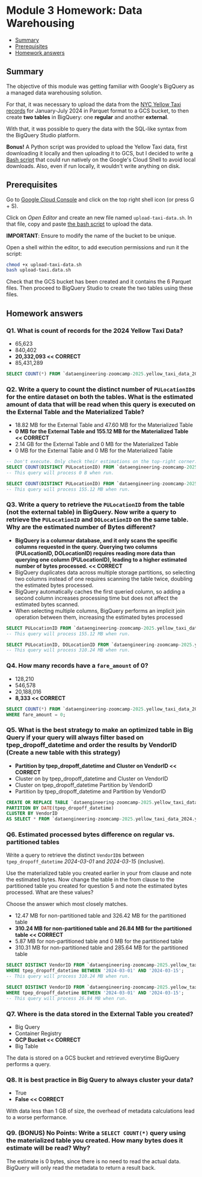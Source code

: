 # Module 3 Homework: Data Warehousing

- [Summary](#summary)
- [Prerequisites](#prerequisites)
- [Homework answers](#homework-answers)

## Summary

The objective of this module was getting familiar with Google's BigQuery as a managed data warehousing solution.

For that, it was necessary to upload the data from the [NYC Yellow Taxi records](https://www.nyc.gov/site/tlc/about/tlc-trip-record-data.page) for January-July 2024 in Parquet format to a GCS bucket, to then create **two tables** in BigQuery: one **regular** and another **external**.

With that, it was possible to query the data with the SQL-like syntax from the BigQuery Studio platform.

**Bonus!** A Python script was provided to upload the Yellow Taxi data, first downloading it locally and then uploading it to GCS, but I decided to write [a Bash script](load-yellow-taxi-data.sh) that could run natively on the Google's Cloud Shell to avoid local downloads. Also, even if run locally, it wouldn't write anything on disk.

## Prerequisites

Go to [Google Cloud Console](https://console.cloud.google.com) and click on the top right shell icon (or press G + S).

Click on *Open Editor* and create an new file named `upload-taxi-data.sh`. In that file, copy and paste [the bash script](./load-yellow-taxi-data.sh) to upload the data.

**IMPORTANT**: Ensure to modify the name of the bucket to be unique.

Open a shell within the editor, to add execution permissions and run it the script:

```bash
chmod +x upload-taxi-data.sh
bash upload-taxi.data.sh
```

Check that the GCS bucket has been created and it contains the 6 Parquet files. Then proceed to BigQuery Studio to create the two tables using these files.

## Homework answers

### Q1. What is count of records for the 2024 Yellow Taxi Data?

- 65,623
- 840,402
- **20,332,093 << CORRECT**
- 85,431,289

```sql
SELECT COUNT(*) FROM `dataengineering-zoomcamp-2025.yellow_taxi_data_2024.yellow_taxi_data_external`;
```

### Q2. Write a query to count the distinct number of `PULocationID`s for the entire dataset on both the tables. What is the **estimated** amount of data that will be read when this query is executed on the External Table and the Materialized Table?

- 18.82 MB for the External Table and 47.60 MB for the Materialized Table
- **0 MB for the External Table and 155.12 MB for the Materialized Table << CORRECT**
- 2.14 GB for the External Table and 0 MB for the Materialized Table
- 0 MB for the External Table and 0 MB for the Materialized Table

```sql
-- Don't execute. Only check their estimations on the top-right corner.
SELECT COUNT(DISTINCT PULocationID) FROM `dataengineering-zoomcamp-2025.yellow_taxi_data_2024.yellow_taxi_data_external`;
-- This query will process 0 B when run.

SELECT COUNT(DISTINCT PULocationID) FROM `dataengineering-zoomcamp-2025.yellow_taxi_data_2024.yellow_taxi_data_regular`;
-- This query will process 155.12 MB when run.
```

### Q3. Write a query to retrieve the `PULocationID` from the table (not the external table) in BigQuery. Now write a query to retrieve the `PULocationID` and `DOLocationID` on the same table. Why are the estimated number of Bytes different?

- **BigQuery is a columnar database, and it only scans the specific columns requested in the query. Querying two columns (PULocationID, DOLocationID) requires reading more data than querying one column (PULocationID), leading to a higher estimated number of bytes processed. << CORRECT**
- BigQuery duplicates data across multiple storage partitions, so selecting two columns instead of one requires scanning the table twice, doubling the estimated bytes processed.
- BigQuery automatically caches the first queried column, so adding a second column increases processing time but does not affect the estimated bytes scanned.
- When selecting multiple columns, BigQuery performs an implicit join operation between them, increasing the estimated bytes processed

```sql
SELECT PULocationID FROM `dataengineering-zoomcamp-2025.yellow_taxi_data_2024.yellow_taxi_data_regular`;
-- This query will process 155.12 MB when run.

SELECT PULocationID, DOLocationID FROM `dataengineering-zoomcamp-2025.yellow_taxi_data_2024.yellow_taxi_data_regular`;
-- This query will process 310.24 MB when run.
```

### Q4. How many records have a `fare_amount` of 0?

- 128,210
- 546,578
- 20,188,016
- **8,333 << CORRECT**

```sql
SELECT COUNT(*) FROM `dataengineering-zoomcamp-2025.yellow_taxi_data_2024.yellow_taxi_data_regular`
WHERE fare_amount = 0;
```

### Q5. What is the best strategy to make an optimized table in Big Query if your query will always filter based on tpep_dropoff_datetime and order the results by VendorID (Create a new table with this strategy)

- **Partition by tpep_dropoff_datetime and Cluster on VendorID << CORRECT**
- Cluster on by tpep_dropoff_datetime and Cluster on VendorID
- Cluster on tpep_dropoff_datetime Partition by VendorID
- Partition by tpep_dropoff_datetime and Partition by VendorID

```sql
CREATE OR REPLACE TABLE `dataengineering-zoomcamp-2025.yellow_taxi_data_2024.yellow_taxi_data_partitioned_clustered`
PARTITION BY DATE(tpep_dropoff_datetime)
CLUSTER BY VendorID
AS SELECT * FROM `dataengineering-zoomcamp-2025.yellow_taxi_data_2024.yellow_taxi_data_regular`;
```

### Q6. Estimated processed bytes difference on regular vs. partitioned tables

Write a query to retrieve the distinct `VendorID`s between `tpep_dropoff_datetime` *2024-03-01* and *2024-03-15* (inclusive).

Use the materialized table you created earlier in your from clause and note the estimated bytes. Now change the table in the from clause to the partitioned table you created for question 5 and note the estimated bytes processed. What are these values?

Choose the answer which most closely matches.

- 12.47 MB for non-partitioned table and 326.42 MB for the partitioned table
- **310.24 MB for non-partitioned table and 26.84 MB for the partitioned table << CORRECT**
- 5.87 MB for non-partitioned table and 0 MB for the partitioned table
- 310.31 MB for non-partitioned table and 285.64 MB for the partitioned table

```sql
SELECT DISTINCT VendorID FROM `dataengineering-zoomcamp-2025.yellow_taxi_data_2024.yellow_taxi_data_regular`
WHERE tpep_dropoff_datetime BETWEEN '2024-03-01' AND '2024-03-15';
-- This query will process 310.24 MB when run.

SELECT DISTINCT VendorID FROM `dataengineering-zoomcamp-2025.yellow_taxi_data_2024.yellow_taxi_data_partitioned_clustered`
WHERE tpep_dropoff_datetime BETWEEN '2024-03-01' AND '2024-03-15';
-- This query will process 26.84 MB when run.
```

### Q7. Where is the data stored in the External Table you created?

- Big Query
- Container Registry
- **GCP Bucket << CORRECT**
- Big Table

The data is stored on a GCS bucket and retrieved everytime BigQuery performs a query.

### Q8. It is best practice in Big Query to always cluster your data?

- True
- **False << CORRECT**

With data less than 1 GB of size, the overhead of metadata calculations lead to a worse performance.

### Q9. (BONUS) No Points: Write a `SELECT COUNT(*)` query using the materialized table you created. How many bytes does it estimate will be read? Why?

The estimate is 0 bytes, since there is no need to read the actual data. BigQuery will only read the metadata to return a result back.
